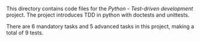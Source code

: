 This directory contains code files for the *Python - Test-driven development* project. The project
introduces TDD in python with doctests and unittests.

There are 6 mandatory tasks and 5 advanced tasks in this project, making a total of 9 tests.
